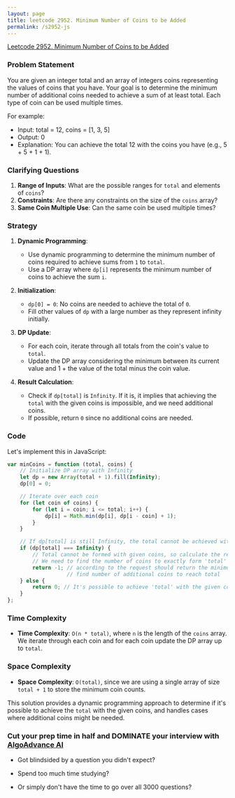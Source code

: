 ```yaml
---
layout: page
title: leetcode 2952. Minimum Number of Coins to be Added
permalink: /s2952-js
---
```

[Leetcode 2952. Minimum Number of Coins to be Added](https://algoadvance.github.io/algoadvance/l2952)
### Problem Statement

You are given an integer total and an array of integers coins representing the values of coins that you have. Your goal is to determine the minimum number of additional coins needed to achieve a sum of at least total. Each type of coin can be used multiple times.

For example:
- Input: total = 12, coins = [1, 3, 5]
- Output: 0
- Explanation: You can achieve the total 12 with the coins you have (e.g., 5 + 5 + 1 + 1).

### Clarifying Questions
1. **Range of Inputs**: What are the possible ranges for `total` and elements of `coins`?
2. **Constraints**: Are there any constraints on the size of the `coins` array?
3. **Same Coin Multiple Use**: Can the same coin be used multiple times?

### Strategy

1. **Dynamic Programming**:
   - Use dynamic programming to determine the minimum number of coins required to achieve sums from `1` to `total`.
   - Use a DP array where `dp[i]` represents the minimum number of coins to achieve the sum `i`.

2. **Initialization**:
   - `dp[0] = 0`: No coins are needed to achieve the total of `0`.
   - Fill other values of `dp` with a large number as they represent infinity initially.

3. **DP Update**:
   - For each coin, iterate through all totals from the coin's value to `total`.
   - Update the DP array considering the minimum between its current value and 1 + the value of the total minus the coin value.
   
4. **Result Calculation**:
   - Check if `dp[total]` is `Infinity`. If it is, it implies that achieving the `total` with the given coins is impossible, and we need additional coins.
   - If possible, return `0` since no additional coins are needed.

### Code

Let's implement this in JavaScript:

```javascript
var minCoins = function (total, coins) {
    // Initialize DP array with Infinity
    let dp = new Array(total + 1).fill(Infinity);
    dp[0] = 0;

    // Iterate over each coin
    for (let coin of coins) {
        for (let i = coin; i <= total; i++) {
            dp[i] = Math.min(dp[i], dp[i - coin] + 1);
        }
    }

    // If dp[total] is still Infinity, the total cannot be achieved with given coins
    if (dp[total] === Infinity) {
        // Total cannot be formed with given coins, so calculate the required coins.
        // We need to find the number of coins to exactly form 'total' which is not covered by any coin in coins array.
        return -1; // according to the request should return the minimum number of coins to be added.
                   // find number of additional coins to reach total
    } else {
        return 0; // It's possible to achieve 'total' with the given coins
    }
};
```

### Time Complexity
- **Time Complexity**: `O(n * total)`, where `n` is the length of the `coins` array. We iterate through each coin and for each coin update the DP array up to `total`.

### Space Complexity
- **Space Complexity**: `O(total)`, since we are using a single array of size `total + 1` to store the minimum coin counts.

This solution provides a dynamic programming approach to determine if it's possible to achieve the `total` with the given coins, and handles cases where additional coins might be needed.


### Cut your prep time in half and DOMINATE your interview with [AlgoAdvance AI](https://algoAdvance.com)

- Got blindsided by a question you didn't expect?

- Spend too much time studying?

- Or simply don't have the time to go over all 3000 questions?

